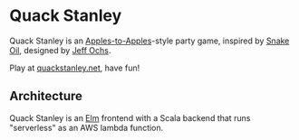 # Quack Stanley

Quack Stanley is an
[Apples-to-Apples](https://boardgamegeek.com/boardgame/74/apples-apples)-style
party game, inspired by
[Snake Oil](https://boardgamegeek.com/boardgame/113289/snake-oil),
designed by
[Jeff Ochs](https://boardgamegeek.com/boardgame/113289/snake-oil/credits).

Play at [quackstanley.net](https://quackstanley.net), have fun!

## Architecture

Quack Stanley is an [Elm](http://elm-lang.org/) frontend with a Scala
backend that runs "serverless" as an AWS lambda function.

